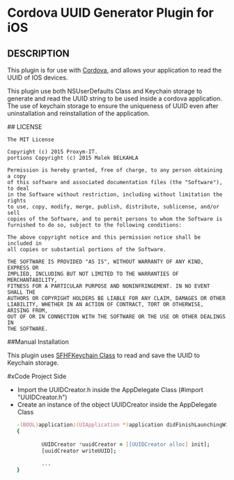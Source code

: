 # Cordova UUID Generator Plugin for iOS

## DESCRIPTION

This plugin is for use with [Cordova](http://incubator.apache.org/cordova/), and allows your application to read the UUID of IOS devices.

This plugin use both NSUserDefaults Class and Keychain storage to generate and read the UUID string to be used inside a cordova application.
The use of keychain storage to ensure the uniqueness of UUID even after uninstallation and reinstallation of the application.

##<a name="license"></a> LICENSE

	The MIT License

	Copyright (c) 2015 Proxym-IT.
	portions Copyright (c) 2015 Malek BELKAHLA

	Permission is hereby granted, free of charge, to any person obtaining a copy
	of this software and associated documentation files (the "Software"), to deal
	in the Software without restriction, including without limitation the rights
	to use, copy, modify, merge, publish, distribute, sublicense, and/or sell
	copies of the Software, and to permit persons to whom the Software is
	furnished to do so, subject to the following conditions:

	The above copyright notice and this permission notice shall be included in
	all copies or substantial portions of the Software.

	THE SOFTWARE IS PROVIDED "AS IS", WITHOUT WARRANTY OF ANY KIND, EXPRESS OR
	IMPLIED, INCLUDING BUT NOT LIMITED TO THE WARRANTIES OF MERCHANTABILITY,
	FITNESS FOR A PARTICULAR PURPOSE AND NONINFRINGEMENT. IN NO EVENT SHALL THE
	AUTHORS OR COPYRIGHT HOLDERS BE LIABLE FOR ANY CLAIM, DAMAGES OR OTHER
	LIABILITY, WHETHER IN AN ACTION OF CONTRACT, TORT OR OTHERWISE, ARISING FROM,
	OUT OF OR IN CONNECTION WITH THE SOFTWARE OR THE USE OR OTHER DEALINGS IN
	THE SOFTWARE.




##<a name="manual_installation"></a>Manual Installation

This plugin uses [SFHFKeychain Class](https://github.com/jayway/SFHFKeychainUtils) to read and save the UUID to Keychain storage.

#xCode Project Side

- Import the UUIDCreator.h inside the AppDelegate Class (#import "UUIDCreator.h")
- Create an instance of the object UUIDCreator inside the AppDelegate Class 
 ```zsh
	-(BOOL)application:(UIApplication *)application didFinishLaunchingWithOptions:(NSDictionary *)launchOptions 
	{
    
    		UUIDCreator *uuidCreator = [[UUIDCreator alloc] init];
    		[uuidCreator writeUUID];
    
    		...
	}
```
